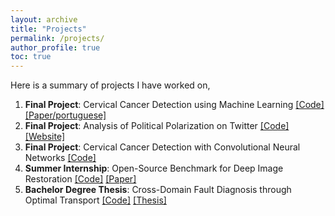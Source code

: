 ```yaml
---
layout: archive
title: "Projects"
permalink: /projects/
author_profile: true
toc: true
---
```


Here is a summary of projects I have worked on,

1. __Final Project__: Cervical Cancer Detection using Machine Learning [[Code]]() [[Paper/portuguese]](https://eventos.ufabc.edu.br/siimsps/files/id74.pdf)
2. __Final Project__: Analysis of Political Polarization on Twitter [[Code]](https://github.com/eddardd/twitter-polarization) [[Website]](https://eddardd.github.io/twitter-polarization/)
3. __Final Project__: Cervical Cancer Detection with Convolutional Neural Networks [[Code]](https://github.com/Tudyx/projet_anim)
4. __Summer Internship__: Open-Source Benchmark for Deep Image Restoration [[Code]](https://github.com/opendenoising/opendenoising-benchmark) [[Paper]](https://arxiv.org/pdf/1910.08328.pdf)
5. __Bachelor Degree Thesis__: Cross-Domain Fault Diagnosis through Optimal Transport [[Code]](https://github.com/eddardd/CrossDomainFaultDiagnosis) [[Thesis]](https://github.com/eddardd/CrossDomainFaultDiagnosis/blob/main/docs/files/thesis.pdf)